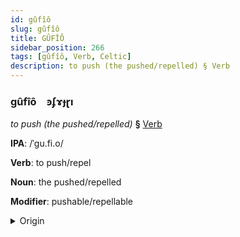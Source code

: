 ```yaml
---
id: gûfîô
slug: gûfîô
title: GÛFÎÔ
sidebar_position: 266
tags: [gûfîô, Verb, Celtic]
description: to push (the pushed/repelled) § Verb
---
```


### gûfîô&emsp;<span kind="abugida">ꜿʄɤɟɽı</span>

*to push (the pushed/repelled)* **§** [Verb](../../tags/Verb)

**IPA**: /ˈgu.fi.o/

**Verb**: to push/repel

**Noun**: the pushed/repelled

**Modifier**: pushable/repellable

<details>
    <summary>Origin</summary>
    Welsh gwthio /ˈɡʊθjɔ/<br/>
    <em>Celtic Language Family</em>
</details>